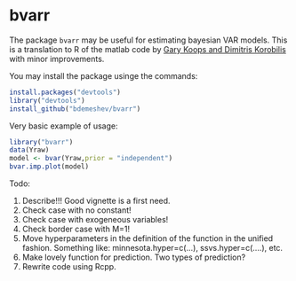 bvarr
=====

The package `bvarr` may be useful for estimating bayesian VAR models.
This is a translation to R of the matlab code by
[Gary Koops and Dimitris Korobilis](http://personal.strath.ac.uk/gary.koop/bayes_matlab_code_by_koop_and_korobilis.html)
with minor improvements.

You may install the package usinge the commands:
```R
install.packages("devtools")
library("devtools")
install_github("bdemeshev/bvarr")
```

Very basic example of usage:
```R
library("bvarr")
data(Yraw)
model <- bvar(Yraw,prior = "independent")
bvar.imp.plot(model)
```

Todo:
1. Describe!!! Good vignette is a first need.
2. Check case with no constant!
3. Check case with exogeneous variables!
4. Check border case with M=1!
5. Move hyperparameters in the definition of the function in the
unified fashion.
Something like: minnesota.hyper=c(...), ssvs.hyper=c(....), etc.
6. Make lovely function for prediction. Two types of prediction? 
7. Rewrite code using Rcpp.



